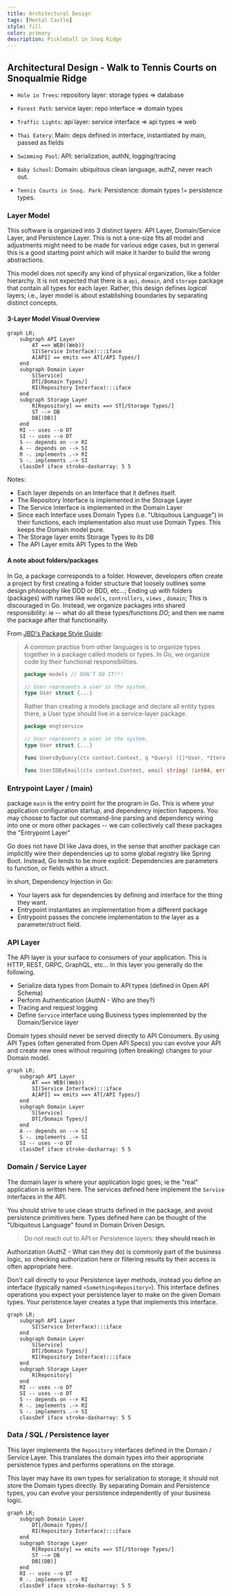 ```yaml
---
title: Architectural Design
tags: [Mental Castle]
style: fill
color: primary
description: Pickleball in Snoq Ridge
---
```


## Architectural Design - Walk to Tennis Courts on Snoqualmie Ridge

- `Hole in Trees`: repository layer: storage types => database
- `Forest Path`: service layer: repo interface => domain types
- `Traffic Lights`: api layer: service interface => api types => web

- `Thai Eatery`: Main: deps defined in interface, instantiated by main, passed as fields
- `Swimming Pool`: API: serialization, authN, logging/tracing
- `Baby School`: Domain: ubiquitous clean language, authZ, never reach out.
- `Tennis Courts in Snoq. Park`: Persistence: domain types != persistence types.


### Layer Model

This software is organized into 3 distinct layers: API Layer, Domain/Service Layer, and Persistence Layer.
This is not a one-size fits all model and adjustments might need to be made for various edge cases,
but in general this is a good starting point which will make it harder to build the wrong abstractions.

This model does not specify any kind of physical organization, like a folder hierarchy.
It is not expected that there is a `api`, `domain`, and `storage` package that contain all types for each layer.
Rather, this design defines *logical* layers; i.e., layer model is about establishing boundaries by separating distinct concepts.

#### 3-Layer Model Visual Overview

```mermaid
graph LR;
    subgraph API Layer
        AT ==> WEB((Web))
        SI(Service Interface):::iface
        A[API] == emits ==> AT[/API Types/]
    end
    subgraph Domain Layer
        S[Service] 
        DT[/Domain Types/]
        RI(Repository Interface):::iface
    end
    subgraph Storage Layer
        R[Repository] == emits ==> ST[/Storage Types/]
        ST --> DB
        DB[(DB)]
    end
    RI -- uses --o DT
    SI -- uses --o DT
    S -- depends on --> RI
    A -- depends on --> SI
    R -. implements .-> RI
    S -. implements .-> SI
    classDef iface stroke-dasharray: 5 5
```

Notes:
- Each layer depends on an Interface that it defines itself.
- The Repository Interface is implemented in the Storage Layer
- The Service Interface is implemented in the Domain Layer
- Since each Interface uses Domain Types (i.e. "Ubiquitous Language") in their functions, each implementation also must use Domain Types. This keeps the Domain model pure. 
- The Storage layer emits Storage Types to its DB
- The API Layer emits API Types to the Web

#### A note about folders/packages

In Go, a package corresponds to a folder. However, developers often create a project by first creating a
folder structure that loosely outlines some design philosophy like DDD or BDD, etc...; Ending up with folders (packages)
with names like `models`, `controllers`, `views` , `domain`; This is discouraged in Go. Instead, we organize packages into 
shared responsibility: ie -- what do all these types/functions *DO*; and then we name the package after that functionality.

From [JBD's Package Style Guide](https://rakyll.org/style-packages/):

> A common practise from other languages is to organize types together in a package called models or types. In Go, we organize code by their functional responsibilities.
>
> ```go
> package models // DON'T DO IT!!!
>
> // User represents a user in the system.
> type User struct {...}
> ```
>
> Rather than creating a models package and declare all entity types there, a User type should live in a service-layer package.
>
> ```go
> package mngtservice
>
> // User represents a user in the system.
> type User struct {...}
>
> func UsersByQuery(ctx context.Context, q *Query) ([]*User, *Iterator, error)
>
> func UserIDByEmail(ctx context.Context, email string) (int64, error)
> ```

### Entrypoint Layer / (main)

package `main` is the entry point for the program in Go. This is where your application configuration
startup, and dependency injection happens. You may choose to factor out command-line parsing and dependency wiring into
one or more other packages -- we can collectively call these packages the "Entrypoint Layer"

Go does not have DI like Java does, in the sense that another package can implicitly wire their dependencies up to some 
global registry like Spring Boot. Instead, Go tends to be more explicit: Dependencies are parameters to function, or fields within a struct.

In short, Dependency Injection in Go:
- Your layers ask for dependencies by defining and interface for the thing they want.
- Entrypoint instantiates an implementation from a different package
- Entrypoint passes the concrete implementation to the layer as a parameter/struct field.

### API Layer

The API layer is your surface to consumers of your application. This is HTTP, REST, GRPC, GraphQL, etc...
In this layer you generally do the following.

  - Serialize data types from Domain to API types (defined in Open API Schema)
  - Perform Authentication (AuthN - Who are they?)
  - Tracing and request logging
  - Define `Service` interface using Business types implemented by the Domain/Service layer

Domain types should never be served directly to API Consumers. By using API Types (often generated from Open API Specs)
you can evolve your API and create new ones without requiring (often breaking) changes to your Domain model.

```mermaid
graph LR;
    subgraph API Layer
        AT ==> WEB((Web))
        SI(Service Interface):::iface
        A[API] == emits ==> AT[/API Types/]
    end
    subgraph Domain Layer
        S[Service] 
        DT[/Domain Types/]
    end
    A -- depends on --> SI
    S -. implements .-> SI
    SI -- uses --o DT
    classDef iface stroke-dasharray: 5 5
```
  
### Domain / Service Layer

The domain layer is where your application logic goes; ie the "real" application is written here.
The services defined here implement the `Service` interfaces in the API.

You should strive to use clean structs defined in the package, and avoid persistence primitives here.
Types defined here can be thought of the "Ubiquitous Language" found in Domain Driven Design.

> Do not reach out to API or Persistence layers: **they should reach in**

Authorization (AuthZ - What can they do) is commonly part of the business logic, 
so checking authorization here or filtering results by their access is often appropriate here.

Don't call directly to your Persistence layer methods, instead you define an interface (typically named `<Something>Repository>`).
This interface defines operations you expect your persistence layer to make on the given Domain types. Your peristence
layer creates a type that implements this interface.

```mermaid
graph LR;
    subgraph API Layer
        SI(Service Interface):::iface
    end
    subgraph Domain Layer
        S[Service] 
        DT[/Domain Types/]
        RI(Repository Interface):::iface
    end
    subgraph Storage Layer
        R[Repository]
    end
    RI -- uses --o DT
    SI -- uses --o DT
    S -- depends on --> RI
    R -. implements .-> RI
    S -. implements .-> SI
    classDef iface stroke-dasharray: 5 5
```

### Data / SQL / Persistence layer

This layer implements the `Repository` interfaces defined in the Domain / Service Layer. This translates
the domain types into their appropriate persistence types and performs operations on the storage.

This layer may have its own types for serialization to storage; it should not store the Domain types directly.
By separating Domain and Persistence types, you can evolve your persistence independently of your business logic.

```mermaid
graph LR;
    subgraph Domain Layer
        DT[/Domain Types/]
        RI(Repository Interface):::iface
    end
    subgraph Storage Layer
        R[Repository] == emits ==> ST[/Storage Types/]
        ST --> DB
        DB[(DB)]
    end
    RI -- uses --o DT
    R -. implements .-> RI
    classDef iface stroke-dasharray: 5 5
```